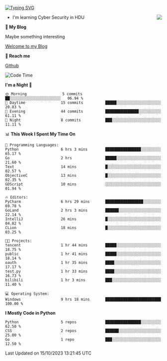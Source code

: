 [![Typing SVG](https://readme-typing-svg.herokuapp.com?font=Fira+Code&pause=1000&random=false&width=450&height=60&lines=Hello+%F0%9F%91%8B%F0%9F%8F%BB;I'm+JBNRZ)](https://git.io/typing-svg)

<a href="#">
  <img align="right" src="https://github-readme-stats.vercel.app/api?username=JBNRZ&show_icons=true&bg_color=15,f2f7fd,E0EAFC" />
</a>

- I'm learning Cyber Security in HDU

 **🌱 My Blog**

Maybe something interesting

[Welcome to my Blog](https://jbnrz.com.cn/)

 **💬 Reach me** 

[Github](https://github.com/JBNRZ)


<!--START_SECTION:waka-->
![Code Time](http://img.shields.io/badge/Code%20Time-12%20hrs%2020%20mins-blue)

**I'm a Night 🦉** 

```text
🌞 Morning                5 commits           ██░░░░░░░░░░░░░░░░░░░░░░░   06.94 % 
🌆 Daytime                15 commits          █████░░░░░░░░░░░░░░░░░░░░   20.83 % 
🌃 Evening                44 commits          ███████████████░░░░░░░░░░   61.11 % 
🌙 Night                  8 commits           ███░░░░░░░░░░░░░░░░░░░░░░   11.11 % 
```


📊 **This Week I Spent My Time On** 

```text
💬 Programming Languages: 
Python                   6 hrs 3 mins        ████████████████░░░░░░░░░   65.17 % 
Go                       2 hrs               █████░░░░░░░░░░░░░░░░░░░░   21.60 % 
Text                     14 mins             █░░░░░░░░░░░░░░░░░░░░░░░░   02.57 % 
ObjectiveC               13 mins             █░░░░░░░░░░░░░░░░░░░░░░░░   02.35 % 
GDScript                 10 mins             ░░░░░░░░░░░░░░░░░░░░░░░░░   01.94 % 

🔥 Editors: 
PyCharm                  6 hrs 29 mins       █████████████████░░░░░░░░   69.78 % 
GoLand                   2 hrs 3 mins        ██████░░░░░░░░░░░░░░░░░░░   22.14 % 
IntelliJ                 26 mins             █░░░░░░░░░░░░░░░░░░░░░░░░   04.82 % 
CLion                    18 mins             █░░░░░░░░░░░░░░░░░░░░░░░░   03.25 % 

🐱‍💻 Projects: 
tencent                  1 hr 44 mins        █████░░░░░░░░░░░░░░░░░░░░   18.75 % 
public                   1 hr 41 mins        █████░░░░░░░░░░░░░░░░░░░░   18.14 % 
oauth                    1 hr 35 mins        ████░░░░░░░░░░░░░░░░░░░░░   17.17 % 
test.py                  1 hr 33 mins        ████░░░░░░░░░░░░░░░░░░░░░   16.73 % 
bilibili                 1 hr 3 mins         ███░░░░░░░░░░░░░░░░░░░░░░   11.40 % 

💻 Operating System: 
Windows                  9 hrs 18 mins       █████████████████████████   100.00 % 
```

**I Mostly Code in Python** 

```text
Python                   5 repos             ████████████████░░░░░░░░░   62.50 % 
CSS                      2 repos             ██████░░░░░░░░░░░░░░░░░░░   25.00 % 
Go                       1 repo              ███░░░░░░░░░░░░░░░░░░░░░░   12.50 % 
```




 Last Updated on 15/10/2023 13:21:45 UTC
<!--END_SECTION:waka-->
